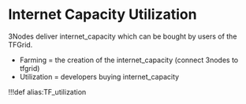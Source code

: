 # Internet Capacity Utilization

3Nodes deliver internet_capacity which can be bought by users of the TFGrid.

- Farming = the creation of the internet_capacity (connect 3nodes to tfgrid)
- Utilization = developers buying internet_capacity

!!!def alias:TF_utilization